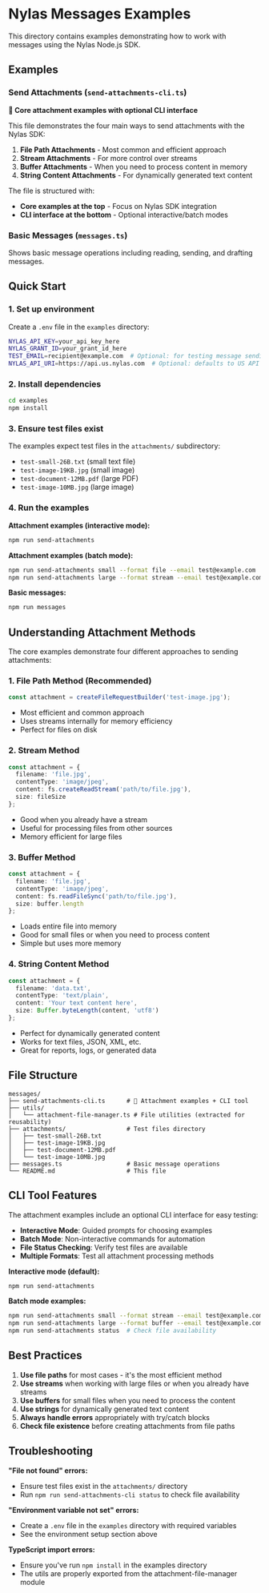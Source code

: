 # Nylas Messages Examples

This directory contains examples demonstrating how to work with messages using the Nylas Node.js SDK.

## Examples

### Send Attachments (`send-attachments-cli.ts`) 
**🎯 Core attachment examples with optional CLI interface**

This file demonstrates the four main ways to send attachments with the Nylas SDK:

1. **File Path Attachments** - Most common and efficient approach
2. **Stream Attachments** - For more control over streams  
3. **Buffer Attachments** - When you need to process content in memory
4. **String Content Attachments** - For dynamically generated text content

The file is structured with:
- **Core examples at the top** - Focus on Nylas SDK integration
- **CLI interface at the bottom** - Optional interactive/batch modes

### Basic Messages (`messages.ts`)
Shows basic message operations including reading, sending, and drafting messages.

## Quick Start

### 1. Set up environment
Create a `.env` file in the `examples` directory:
```bash
NYLAS_API_KEY=your_api_key_here
NYLAS_GRANT_ID=your_grant_id_here
TEST_EMAIL=recipient@example.com  # Optional: for testing message sending
NYLAS_API_URI=https://api.us.nylas.com  # Optional: defaults to US API
```

### 2. Install dependencies
```bash
cd examples
npm install
```

### 3. Ensure test files exist
The examples expect test files in the `attachments/` subdirectory:
- `test-small-26B.txt` (small text file)
- `test-image-19KB.jpg` (small image)
- `test-document-12MB.pdf` (large PDF)
- `test-image-10MB.jpg` (large image)

### 4. Run the examples

**Attachment examples (interactive mode):**
```bash
npm run send-attachments
```

**Attachment examples (batch mode):**
```bash
npm run send-attachments small --format file --email test@example.com
npm run send-attachments large --format stream --email test@example.com
```

**Basic messages:**
```bash
npm run messages
```

## Understanding Attachment Methods

The core examples demonstrate four different approaches to sending attachments:

### 1. File Path Method (Recommended)
```typescript
const attachment = createFileRequestBuilder('test-image.jpg');
```
- Most efficient and common approach
- Uses streams internally for memory efficiency
- Perfect for files on disk

### 2. Stream Method
```typescript
const attachment = {
  filename: 'file.jpg',
  contentType: 'image/jpeg',
  content: fs.createReadStream('path/to/file.jpg'),
  size: fileSize
};
```
- Good when you already have a stream
- Useful for processing files from other sources
- Memory efficient for large files

### 3. Buffer Method
```typescript
const attachment = {
  filename: 'file.jpg',
  contentType: 'image/jpeg',
  content: fs.readFileSync('path/to/file.jpg'),
  size: buffer.length
};
```
- Loads entire file into memory
- Good for small files or when you need to process content
- Simple but uses more memory

### 4. String Content Method
```typescript
const attachment = {
  filename: 'data.txt',
  contentType: 'text/plain',
  content: 'Your text content here',
  size: Buffer.byteLength(content, 'utf8')
};
```
- Perfect for dynamically generated content
- Works for text files, JSON, XML, etc.
- Great for reports, logs, or generated data

## File Structure

```
messages/
├── send-attachments-cli.ts      # 🎯 Attachment examples + CLI tool
├── utils/
│   └── attachment-file-manager.ts # File utilities (extracted for reusability)
├── attachments/                 # Test files directory
│   ├── test-small-26B.txt
│   ├── test-image-19KB.jpg
│   ├── test-document-12MB.pdf
│   └── test-image-10MB.jpg
├── messages.ts                  # Basic message operations
└── README.md                    # This file
```

## CLI Tool Features

The attachment examples include an optional CLI interface for easy testing:

- **Interactive Mode**: Guided prompts for choosing examples
- **Batch Mode**: Non-interactive commands for automation
- **File Status Checking**: Verify test files are available
- **Multiple Formats**: Test all attachment processing methods

**Interactive mode (default):**
```bash
npm run send-attachments
```

**Batch mode examples:**
```bash
npm run send-attachments small --format stream --email test@example.com
npm run send-attachments large --format buffer --email test@example.com
npm run send-attachments status  # Check file availability
```

## Best Practices

1. **Use file paths** for most cases - it's the most efficient method
2. **Use streams** when working with large files or when you already have streams
3. **Use buffers** for small files when you need to process the content
4. **Use strings** for dynamically generated text content
5. **Always handle errors** appropriately with try/catch blocks
6. **Check file existence** before creating attachments from file paths

## Troubleshooting

**"File not found" errors:**
- Ensure test files exist in the `attachments/` directory
- Run `npm run send-attachments-cli status` to check file availability

**"Environment variable not set" errors:**
- Create a `.env` file in the `examples` directory with required variables
- See the environment setup section above

**TypeScript import errors:**
- Ensure you've run `npm install` in the examples directory
- The utils are properly exported from the attachment-file-manager module 